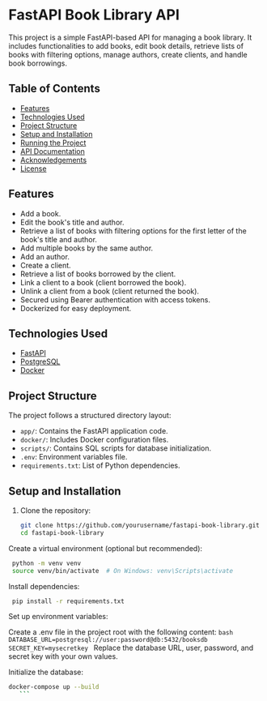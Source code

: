 # FastAPI Book Library API

This project is a simple FastAPI-based API for managing a book library. It includes functionalities to add books, edit book details, retrieve lists of books with filtering options, manage authors, create clients, and handle book borrowings.

## Table of Contents

- [Features](#features)
- [Technologies Used](#technologies-used)
- [Project Structure](#project-structure)
- [Setup and Installation](#setup-and-installation)
- [Running the Project](#running-the-project)
- [API Documentation](#api-documentation)
- [Acknowledgements](#acknowledgements)
- [License](#license)

## Features

- Add a book.
- Edit the book's title and author.
- Retrieve a list of books with filtering options for the first letter of the book's title and author.
- Add multiple books by the same author.
- Add an author.
- Create a client.
- Retrieve a list of books borrowed by the client.
- Link a client to a book (client borrowed the book).
- Unlink a client from a book (client returned the book).
- Secured using Bearer authentication with access tokens.
- Dockerized for easy deployment.

## Technologies Used

- [FastAPI](https://fastapi.tiangolo.com/)
- [PostgreSQL](https://www.postgresql.org/)
- [Docker](https://www.docker.com/)

## Project Structure

The project follows a structured directory layout:

- `app/`: Contains the FastAPI application code.
- `docker/`: Includes Docker configuration files.
- `scripts/`: Contains SQL scripts for database initialization.
- `.env`: Environment variables file.
- `requirements.txt`: List of Python dependencies.

## Setup and Installation

1. Clone the repository:

   ```bash
   git clone https://github.com/yourusername/fastapi-book-library.git
   cd fastapi-book-library
   ```
Create a virtual environment (optional but recommended):
   ```bash
    python -m venv venv
    source venv/bin/activate  # On Windows: venv\Scripts\activate
   ```

Install dependencies:
   ```bash
    pip install -r requirements.txt
   ```

Set up environment variables:

Create a .env file in the project root with the following content:
    ```bash
        DATABASE_URL=postgresql://user:password@db:5432/booksdb
        SECRET_KEY=mysecretkey
    ```
Replace the database URL, user, password, and secret key with your own values.

Initialize the database:
 ```bash
docker-compose up --build
    ```
